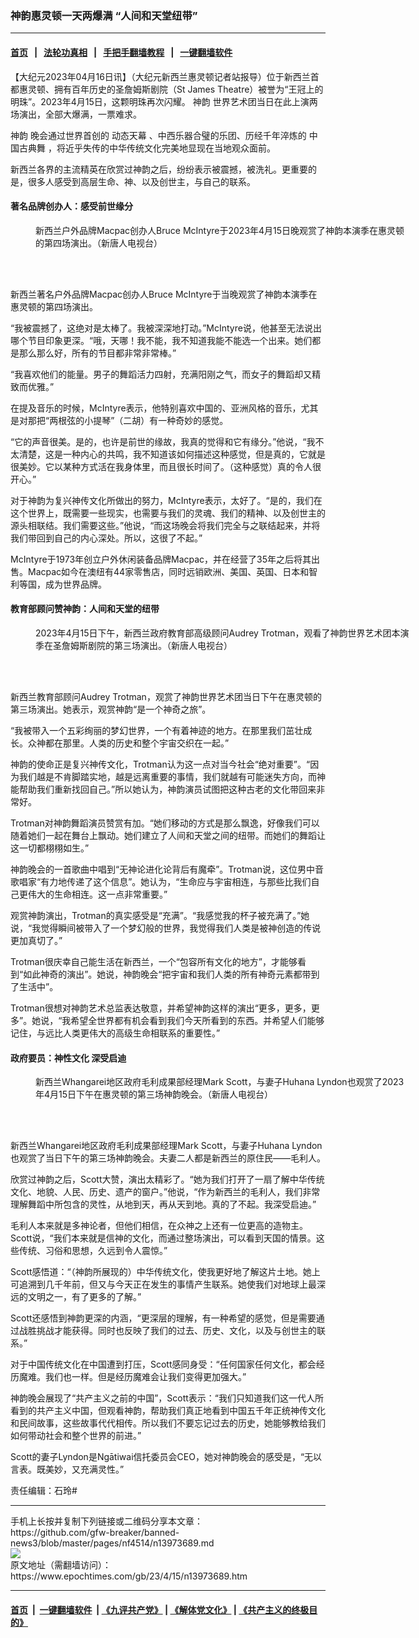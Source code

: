 ### 神韵惠灵顿一天两爆满 “人间和天堂纽带”
------------------------

#### [首页](https://github.com/gfw-breaker/banned-news3/blob/master/README.md) &nbsp;&nbsp;|&nbsp;&nbsp; [法轮功真相](https://github.com/begood0513/basic/blob/master/README.md)  &nbsp;&nbsp;|&nbsp;&nbsp; [手把手翻墙教程](https://github.com/gfw-breaker/guides/wiki)  &nbsp;&nbsp;|&nbsp;&nbsp; [一键翻墙软件](https://github.com/gfw-breaker/nogfw/blob/master/README.md)  



<div><p>
 【大纪元2023年04月16日讯】（大纪元新西兰惠灵顿记者站报导）位于新西兰首都惠灵顿、拥有百年历史的圣詹姆斯剧院（St James Theatre）被誉为“王冠上的明珠”。2023年4月15日，这颗明珠再次闪耀。
 <ok href="https://www.epochtimes.com/gb/tag/%E7%A5%9E%E9%9F%B5.html">
  神韵
 </ok>
 世界艺术团当日在此上演两场演出，全部大爆满，一票难求。
</p>
<p>
 <ok href="https://www.epochtimes.com/gb/tag/%E7%A5%9E%E9%9F%B5.html">
  神韵
 </ok>
 晚会通过世界首创的
 <ok href="https://www.epochtimes.com/gb/tag/%E5%8A%A8%E6%80%81%E5%A4%A9%E5%B9%95.html">
  动态天幕
 </ok>
 、中西乐器合璧的乐团、历经千年淬炼的
 <ok href="https://www.epochtimes.com/gb/tag/%E4%B8%AD%E5%9B%BD%E5%8F%A4%E5%85%B8%E8%88%9E.html">
  中国古典舞
 </ok>
 ，将近乎失传的中华传统文化完美地显现在当地观众面前。
</p>
<p>
 新西兰各界的主流精英在欣赏过神韵之后，纷纷表示被震撼，被洗礼。更重要的是，很多人感受到高层生命、神、以及创世主，与自己的联系。
</p>
<h4>
 著名品牌创办人：感受前世缘分
</h4>
<figure aria-describedby="caption-attachment-13973692" class="wp-caption aligncenter" id="attachment_13973692" style="width: 600px">
 <ok href="https://i.epochtimes.com/assets/uploads/2023/04/id13973692-230415072257100731.jpg" target="_blank">
  <img alt="" class="size-large wp-image-13973692" src="https://i.epochtimes.com/assets/uploads/2023/04/id13973692-230415072257100731-600x400.jpg" title=""/>
 </ok>
 <br/><figcaption class="wp-caption-text" id="caption-attachment-13973692">
  新西兰户外品牌Macpac创办人Bruce McIntyre于2023年4月15日晚观赏了神韵本演季在惠灵顿的第四场演出。（新唐人电视台）
 </figcaption><br/>
</figure><br/>
<p>
 新西兰著名户外品牌Macpac创办人Bruce McIntyre于当晚观赏了神韵本演季在惠灵顿的第四场演出。
</p>
<p>
 “我被震撼了，这绝对是太棒了。我被深深地打动。”McIntyre说，他甚至无法说出哪个节目印象更深。“哦，天哪！我不能，我不知道我能不能选一个出来。她们都是那么那么好，所有的节目都非常非常棒。”
</p>
<p>
 “我喜欢他们的能量。男子的舞蹈活力四射，充满阳刚之气，而女子的舞蹈却又精致而优雅。”
</p>
<p>
 在提及音乐的时候，McIntyre表示，他特别喜欢中国的、亚洲风格的音乐，尤其是对那把“两根弦的小提琴”（二胡）有一种奇妙的感觉。
</p>
<p>
 “它的声音很美。是的，也许是前世的缘故，我真的觉得和它有缘分。”他说，“我不太清楚，这是一种内心的共鸣，我不知道该如何描述这种感觉，但是真的，它就是很美妙。它以某种方式活在我身体里，而且很长时间了。（这种感觉）真的令人很开心。”
</p>
<p>
 对于神韵为复兴神传文化所做出的努力，McIntyre表示，太好了。“是的，我们在这个世界上，既需要一些现实，也需要与我们的灵魂、我们的精神、以及创世主的源头相联结。我们需要这些。”他说，“而这场晚会将我们完全与之联结起来，并将我们带回到自己的内心深处。所以，这很了不起。”
</p>
<p>
 McIntyre于1973年创立户外休闲装备品牌Macpac，并在经营了35年之后将其出售。Macpac如今在澳纽有44家零售店，同时远销欧洲、美国、英国、日本和智利等国，成为世界品牌。
</p>
<h4>
 教育部顾问赞神韵：人间和天堂的纽带
</h4>
<figure aria-describedby="caption-attachment-13973693" class="wp-caption aligncenter" id="attachment_13973693" style="width: 600px">
 <ok href="https://i.epochtimes.com/assets/uploads/2023/04/id13973693-2304150939351973.jpg" target="_blank">
  <img alt="" class="size-large wp-image-13973693" src="https://i.epochtimes.com/assets/uploads/2023/04/id13973693-2304150939351973-600x400.jpg" title=""/>
 </ok>
 <br/><figcaption class="wp-caption-text" id="caption-attachment-13973693">
  2023年4月15日下午，新西兰政府教育部高级顾问Audrey Trotman，观看了神韵世界艺术团本演季在圣詹姆斯剧院的第三场演出。（新唐人电视台）
 </figcaption><br/>
</figure><br/>
<p>
 新西兰教育部顾问Audrey Trotman，观赏了神韵世界艺术团当日下午在惠灵顿的第三场演出。她表示，观赏神韵“是一个神奇之旅”。
</p>
<p>
 “我被带入一个五彩绚丽的梦幻世界，一个有着神迹的地方。在那里我们茁壮成长。众神都在那里。人类的历史和整个宇宙交织在一起。”
</p>
<p>
 神韵的使命正是复兴神传文化，Trotman认为这一点对当今社会“绝对重要”。“因为我们越是不肯脚踏实地，越是远离重要的事情，我们就越有可能迷失方向，而神能帮助我们重新找回自己。”所以她认为，神韵演员试图把这种古老的文化带回来非常好。
</p>
<p>
 Trotman对神韵舞蹈演员赞赏有加。“她们移动的方式是那么飘逸，好像我们可以随着她们一起在舞台上飘动。她们建立了人间和天堂之间的纽带。而她们的舞蹈让这一切都栩栩如生。”
</p>
<p>
 神韵晚会的一首歌曲中唱到“无神论进化论背后有魔牵”。Trotman说，这位男中音歌唱家“有力地传递了这个信息”。她认为，“生命应与宇宙相连，与那些比我们自己更伟大的生命相连。这一点非常重要。”
</p>
<p>
 观赏神韵演出，Trotman的真实感受是“充满”。“我感觉我的杯子被充满了。”她说，“我觉得瞬间被带入了一个梦幻般的世界，我觉得我们人类是被神创造的传说更加真切了。”
</p>
<p>
 Trotman很庆幸自己能生活在新西兰，一个“包容所有文化的地方”，才能够看到“如此神奇的演出”。她说，神韵晚会“把宇宙和我们人类的所有神奇元素都带到了生活中”。
</p>
<p>
 Trotman很想对神韵艺术总监表达敬意，并希望神韵这样的演出“更多，更多，更多”。她说，“我希望全世界都有机会看到我们今天所看到的东西。并希望人们能够记住，与远比人类更伟大的高级生命相联系的重要性。”
</p>
<h4>
 政府要员：神性文化 深受启迪
</h4>
<figure aria-describedby="caption-attachment-13973694" class="wp-caption aligncenter" id="attachment_13973694" style="width: 600px">
 <ok href="https://i.epochtimes.com/assets/uploads/2023/04/id13973694-2304150939231973.jpg" target="_blank">
  <img alt="" class="size-large wp-image-13973694" src="https://i.epochtimes.com/assets/uploads/2023/04/id13973694-2304150939231973-600x400.jpg" title=""/>
 </ok>
 <br/><figcaption class="wp-caption-text" id="caption-attachment-13973694">
  新西兰Whangarei地区政府毛利成果部经理Mark Scott，与妻子Huhana Lyndon也观赏了2023年4月15日下午在惠灵顿的第三场神韵晚会。（新唐人电视台）
 </figcaption><br/>
</figure><br/>
<p>
 新西兰Whangarei地区政府毛利成果部经理Mark Scott，与妻子Huhana Lyndon也观赏了当日下午的第三场神韵晚会。夫妻二人都是新西兰的原住民——毛利人。
</p>
<p>
 欣赏过神韵之后，Scott大赞，演出太精彩了。“她为我们打开了一扇了解中华传统文化、地貌、人民、历史、遗产的窗户。”他说，“作为新西兰的毛利人，我们非常理解舞蹈中所包含的灵性，从地到天，再从天到地。真的了不起。我深受启迪。”
</p>
<p>
 毛利人本来就是多神论者，但他们相信，在众神之上还有一位更高的造物主。Scott说，“我们本来就是信神的文化，而通过整场演出，可以看到天国的情景。这些传统、习俗和思想，久远到令人震惊。”
</p>
<p>
 Scott感悟道：“（神韵所展现的）中华传统文化，使我更好地了解这片土地。她上可追溯到几千年前，但又与今天正在发生的事情产生联系。她使我们对地球上最深远的文明之一，有了更多的了解。”
</p>
<p>
 Scott还感悟到神韵更深的内涵，“更深层的理解，有一种希望的感觉，但是需要通过战胜挑战才能获得。同时也反映了我们的过去、历史、文化，以及与创世主的联系。”
</p>
<p>
 对于中国传统文化在中国遭到打压，Scott感同身受：“任何国家任何文化，都会经历魔难。我们也一样。但是经历魔难会让我们变得更加强大。”
</p>
<p>
 神韵晚会展现了“共产主义之前的中国”，Scott表示：“我们只知道我们这一代人所看到的共产主义中国，但观看神韵，帮助我们真正地看到中国五千年正统神传文化和民间故事，这些故事代代相传。所以我们不要忘记过去的历史，她能够教给我们如何带动社会和整个世界的前进。”
</p>
<p>
 Scott的妻子Lyndon是Ngātiwai信托委员会CEO，她对神韵晚会的感受是，“无以言表。既美妙，又充满灵性。”
</p>
<p>
 责任编辑：石玲#
</p>
</div>
<hr/>
手机上长按并复制下列链接或二维码分享本文章：<br/>
https://github.com/gfw-breaker/banned-news3/blob/master/pages/nf4514/n13973689.md <br/>
<a href='https://github.com/gfw-breaker/banned-news3/blob/master/pages/nf4514/n13973689.md'><img src='https://github.com/gfw-breaker/banned-news3/blob/master/pages/nf4514/n13973689.md.png'/></a> <br/>
原文地址（需翻墙访问）：https://www.epochtimes.com/gb/23/4/15/n13973689.htm


------------------------
#### [首页](https://github.com/gfw-breaker/banned-news3/blob/master/README.md) &nbsp;|&nbsp; [一键翻墙软件](https://github.com/gfw-breaker/nogfw/blob/master/README.md) &nbsp;| [《九评共产党》](https://github.com/gfw-breaker/9ping.md/blob/master/README.md#九评之一评共产党是什么) | [《解体党文化》](https://github.com/gfw-breaker/jtdwh.md/blob/master/README.md) | [《共产主义的终极目的》](https://github.com/gfw-breaker/gczydzjmd.md/blob/master/README.md)


<img src='http://gfw-breaker.win/banned-news3/pages/nf4514/n13973689.md' width='0px' height='0px'/>